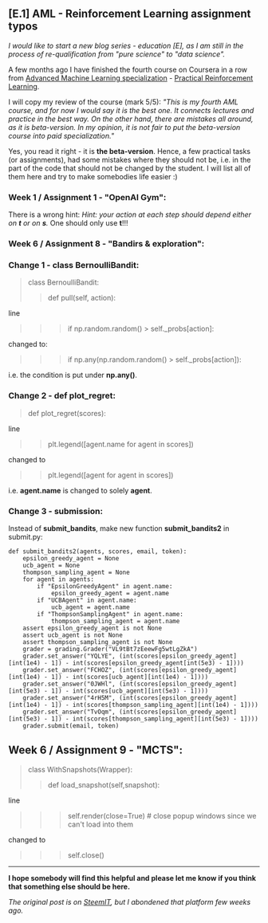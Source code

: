 ## [E.1] AML - Reinforcement Learning assignment typos

<i>I would like to start a new blog series - education [E], as I am still in the process of re-qualification from "pure science" to "data science".</i>

A few months ago I have finished the fourth course on Coursera in a row from [Advanced Machine Learning specialization](https://www.coursera.org/specializations/aml) - [Practical Reinforcement Learning](https://www.coursera.org/learn/practical-rl/home/welcome).

I will copy my review of the course (mark 5/5):
<i>"This is my fourth AML course, and for now I would say it is the best one. It connects lectures and practice in the best way. On the other hand, there are mistakes all around, as it is beta-version. In my opinion, it is not fair to put the beta-version course into paid specialization."</i>

Yes, you read it right - it is **the beta-version**. Hence, a few practical tasks (or assignments), had some mistakes where they should not be, i.e. in the part of the code that should not be changed by the student. I will list all of them here and try to make somebodies life easier :)

### Week 1 / Assignment 1 - "OpenAI Gym":

There is a wrong hint:
*Hint: your action at each step should depend either on **t** or on **s**.*
One should only use **t**!!!

### Week 6 / Assignment 8 - "Bandirs & exploration":

### Change 1 - class BernoulliBandit:

> class BernoulliBandit:
>> def pull(self, action):

line
>>> if np.random.random() > self._probs[action]:

changed to:
>>> if np.any(np.random.random() > self._probs[action]):

i.e. the condition is put under **np.any()**.

### Change 2 - def plot_regret:

>def plot_regret(scores):

line
>> plt.legend([agent.name for agent in scores])

changed to
>> plt.legend([agent for agent in scores])

i.e. **agent.name** is changed to solely **agent**.

### Change 3 - submission:

Instead of **submit_bandits**, make new function **submit_bandits2** in submit.py:

    def submit_bandits2(agents, scores, email, token):
        epsilon_greedy_agent = None
        ucb_agent = None
        thompson_sampling_agent = None
        for agent in agents:
            if "EpsilonGreedyAgent" in agent.name:
                epsilon_greedy_agent = agent.name
            if "UCBAgent" in agent.name:
                ucb_agent = agent.name
            if "ThompsonSamplingAgent" in agent.name:
                thompson_sampling_agent = agent.name
        assert epsilon_greedy_agent is not None
        assert ucb_agent is not None
        assert thompson_sampling_agent is not None
        grader = grading.Grader("VL9tBt7zEeewFg5wtLgZkA")
        grader.set_answer("YQLYE", (int(scores[epsilon_greedy_agent][int(1e4) - 1]) - int(scores[epsilon_greedy_agent[int(5e3) - 1])))
        grader.set_answer("FCHOZ", (int(scores[epsilon_greedy_agent][int(1e4) - 1]) - int(scores[ucb_agent][int(1e4) - 1])))
        grader.set_answer("0JWHl", (int(scores[epsilon_greedy_agent][int(5e3) - 1]) - int(scores[ucb_agent][int(5e3) - 1])))
        grader.set_answer("4rH5M", (int(scores[epsilon_greedy_agent][int(1e4) - 1]) - int(scores[thompson_sampling_agent][int(1e4) - 1])))
        grader.set_answer("TvOqm", (int(scores[epsilon_greedy_agent][int(5e3) - 1]) - int(scores[thompson_sampling_agent][int(5e3) - 1])))
        grader.submit(email, token)

## Week 6 / Assignment 9 - "MCTS":

> class WithSnapshots(Wrapper):
>> def load_snapshot(self,snapshot):

line
>>> self.render(close=True) # close popup windows since we can't load into them

changed to
>>> self.close()

___

**I hope somebody will find this helpful and please let me know if you think that something else should be here.**

*The original post is on [SteemIT](https://steemit.com/technology/@wlakinsson/ml-1-aml-reinforcement-learning-assignment-typos), but I abondened that platform few weeks ago.*
